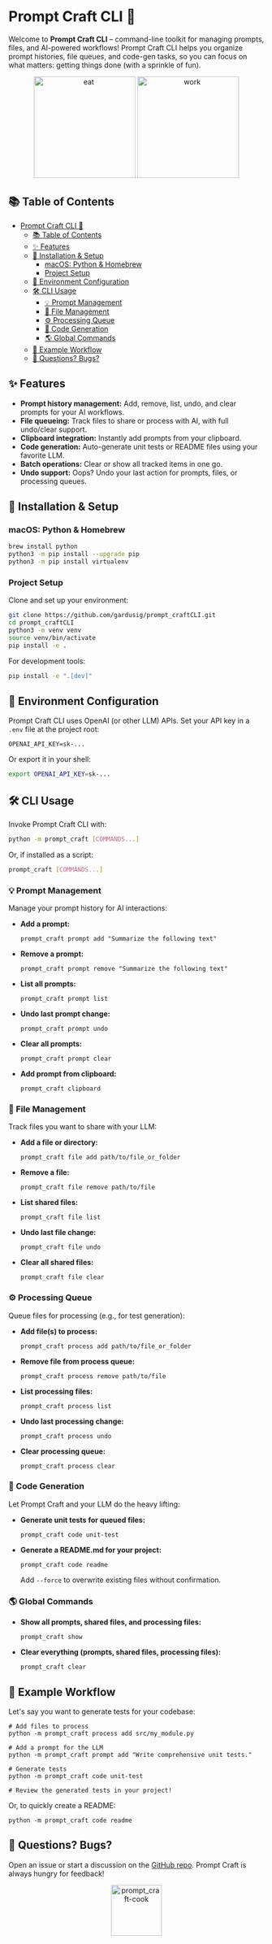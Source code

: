 
# Prompt Craft CLI 🧰

Welcome to **Prompt Craft CLI** – command-line toolkit for managing prompts, files, and AI-powered workflows! Prompt Craft CLI helps you organize prompt histories, file queues, and code-gen tasks, so you can focus on what matters: getting things done (with a sprinkle of fun).

<div align="center">
  <img src="./media/kirby-eat.webp" alt="eat" height="200" />
  <img src="./media/kirby-work.gif" alt="work" height="200" />
</div>

## 📚 Table of Contents

- [Prompt Craft CLI 🧰](#prompt-craft-cli-)
  - [📚 Table of Contents](#-table-of-contents)
  - [✨ Features](#-features)
  - [🚀 Installation \& Setup](#-installation--setup)
    - [macOS: Python \& Homebrew](#macos-python--homebrew)
    - [Project Setup](#project-setup)
  - [🔐 Environment Configuration](#-environment-configuration)
  - [🛠️ CLI Usage](#️-cli-usage)
    - [💡 Prompt Management](#-prompt-management)
    - [📁 File Management](#-file-management)
    - [⚙️ Processing Queue](#️-processing-queue)
    - [🤖 Code Generation](#-code-generation)
    - [🌎 Global Commands](#-global-commands)
  - [🔄 Example Workflow](#-example-workflow)
  - [💬 Questions? Bugs?](#-questions-bugs)

## ✨ Features

- **Prompt history management:** Add, remove, list, undo, and clear prompts for your AI workflows.
- **File queueing:** Track files to share or process with AI, with full undo/clear support.
- **Clipboard integration:** Instantly add prompts from your clipboard.
- **Code generation:** Auto-generate unit tests or README files using your favorite LLM.
- **Batch operations:** Clear or show all tracked items in one go.
- **Undo support:** Oops? Undo your last action for prompts, files, or processing queues.

## 🚀 Installation & Setup

### macOS: Python & Homebrew

```bash
brew install python
python3 -m pip install --upgrade pip
python3 -m pip install virtualenv
```

### Project Setup

Clone and set up your environment:

```bash
git clone https://github.com/gardusig/prompt_craftCLI.git
cd prompt_craftCLI
python3 -m venv venv
source venv/bin/activate
pip install -e .
```

For development tools:

```bash
pip install -e ".[dev]"
```

## 🔐 Environment Configuration

Prompt Craft CLI uses OpenAI (or other LLM) APIs. Set your API key in a `.env` file at the project root:

```env
OPENAI_API_KEY=sk-...
```

Or export it in your shell:

```bash
export OPENAI_API_KEY=sk-...
```

## 🛠️ CLI Usage

Invoke Prompt Craft CLI with:

```bash
python -m prompt_craft [COMMANDS...]
```

Or, if installed as a script:

```bash
prompt_craft [COMMANDS...]
```

### 💡 Prompt Management

Manage your prompt history for AI interactions:

- **Add a prompt:**
  ```
  prompt_craft prompt add "Summarize the following text"
  ```

- **Remove a prompt:**
  ```
  prompt_craft prompt remove "Summarize the following text"
  ```

- **List all prompts:**
  ```
  prompt_craft prompt list
  ```

- **Undo last prompt change:**
  ```
  prompt_craft prompt undo
  ```

- **Clear all prompts:**
  ```
  prompt_craft prompt clear
  ```

- **Add prompt from clipboard:**
  ```
  prompt_craft clipboard
  ```

### 📁 File Management

Track files you want to share with your LLM:

- **Add a file or directory:**
  ```
  prompt_craft file add path/to/file_or_folder
  ```

- **Remove a file:**
  ```
  prompt_craft file remove path/to/file
  ```

- **List shared files:**
  ```
  prompt_craft file list
  ```

- **Undo last file change:**
  ```
  prompt_craft file undo
  ```

- **Clear all shared files:**
  ```
  prompt_craft file clear
  ```

### ⚙️ Processing Queue

Queue files for processing (e.g., for test generation):

- **Add file(s) to process:**
  ```
  prompt_craft process add path/to/file_or_folder
  ```

- **Remove file from process queue:**
  ```
  prompt_craft process remove path/to/file
  ```

- **List processing files:**
  ```
  prompt_craft process list
  ```

- **Undo last processing change:**
  ```
  prompt_craft process undo
  ```

- **Clear processing queue:**
  ```
  prompt_craft process clear
  ```

### 🤖 Code Generation

Let Prompt Craft and your LLM do the heavy lifting:

- **Generate unit tests for queued files:**
  ```
  prompt_craft code unit-test
  ```

- **Generate a README.md for your project:**
  ```
  prompt_craft code readme
  ```

  Add `--force` to overwrite existing files without confirmation.

### 🌎 Global Commands

- **Show all prompts, shared files, and processing files:**
  ```
  prompt_craft show
  ```

- **Clear everything (prompts, shared files, processing files):**
  ```
  prompt_craft clear
  ```

## 🔄 Example Workflow

Let's say you want to generate tests for your codebase:

```
# Add files to process
python -m prompt_craft process add src/my_module.py

# Add a prompt for the LLM
python -m prompt_craft prompt add "Write comprehensive unit tests."

# Generate tests
python -m prompt_craft code unit-test

# Review the generated tests in your project!
```

Or, to quickly create a README:

```
python -m prompt_craft code readme
```

## 💬 Questions? Bugs?

Open an issue or start a discussion on the [GitHub repo](https://github.com/gardusig/prompt_craftCLI). Prompt Craft is always hungry for feedback!

<div align="center">
  <img src="./media/prompt_craft-cook.gif" alt="prompt_craft-cook" height="100" />
</div>
